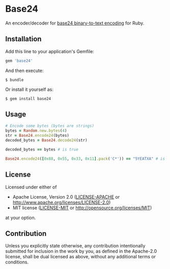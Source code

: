 # Base24

An encoder/decoder for
[base24 binary-to-text encoding](https://www.kuon.ch/post/2020-02-27-base24/)
for Ruby.


## Installation

Add this line to your application's Gemfile:

```ruby
gem 'base24'
```

And then execute:

    $ bundle

Or install it yourself as:

    $ gem install base24

## Usage

```ruby
# Encode some bytes (bytes are strings)
bytes = Random.new.bytes(4)
str = Base24.encode24(bytes)
decoded_bytes = Base24.decode24(str)

decoded_bytes == bytes # is true

Base24.encode24([0x88, 0x55, 0x33, 0x11].pack('C*')) == "5YEATXA" # is true
```

## License

Licensed under either of

 * Apache License, Version 2.0
   ([LICENSE-APACHE](LICENSE-APACHE) or http://www.apache.org/licenses/LICENSE-2.0)
 * MIT license
   ([LICENSE-MIT](LICENSE-MIT) or http://opensource.org/licenses/MIT)

at your option.

## Contribution

Unless you explicitly state otherwise, any contribution intentionally submitted
for inclusion in the work by you, as defined in the Apache-2.0 license, shall be
dual licensed as above, without any additional terms or conditions.

